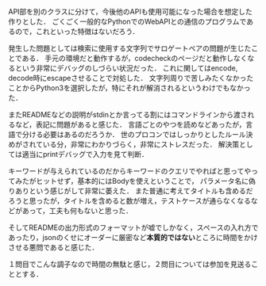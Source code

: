 API部を別のクラスに分けて，今後他のAPIも使用可能になった場合を想定した作りとした．
ごくごく一般的なPythonでのWebAPIとの通信のプログラムであるので，これといった特徴はないだろう．

発生した問題としては検索に使用する文字列でサロゲートペアの問題が生じたことである．
手元の環境だと動作するが，codecheckのページだと動作しなくなるという非常にデバッグのしづらい状況だった．
これに関してはencode, decode時にescapeさせることで対処した．
文字列周りで苦しみたくなかったことからPython3を選択したが，特にそれが解消されるというわけでもなかった．

またREADMEなどの説明がstdinとか言ってる割にはコマンドラインから渡されるなど，表記に問題があると感じた．
言語ごとのやつを読めなどあったが，言語で分ける必要はあるのだろうか．
世のプロコンではしっかりとしたルール決めがされている分，非常にわかりづらく，非常にストレスだった．
解決策としては適当にprintデバッグで入力を見て判断．

キーワードが与えられているのだからキーワードのクエリでやればと思ってやってみたがヒットせず，基本的にはBodyを使えということで，
パラメータ名に偽りありという感じがして非常に萎えた．
また普通に考えてタイトルも含めるだろうと思ったが，タイトルを含めると数が増え，テストケースが通らなくなるなどがあって，工夫も何もないと思った．

そしてREADMEの出力形式のフォーマットが嘘でしかなく，スペースの入れ方であったり，jsonのくせにオーダーに厳密など**本質的ではない**ところに時間をかけさせる悪問であると感じた．

１問目でこんな調子なので時間の無駄と感じ，２問目については参加を見送ることとする．

